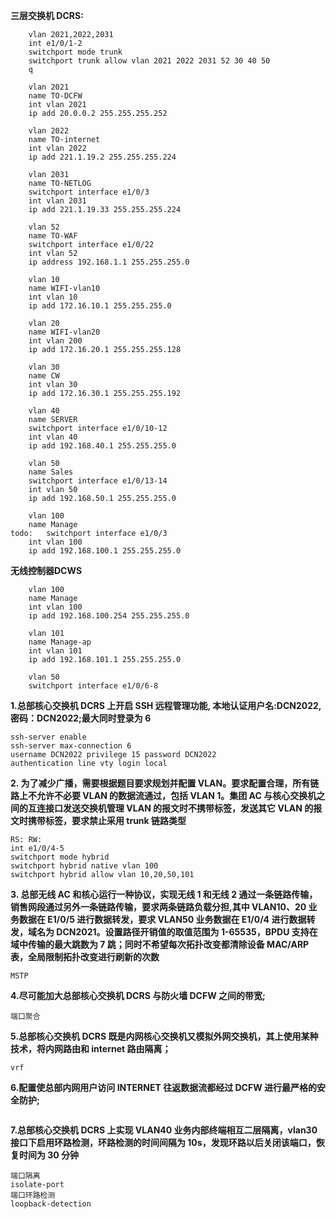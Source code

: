 **三层交换机 DCRS:**

```
	vlan 2021,2022,2031
	int e1/0/1-2
	switchport mode trunk
	switchport trunk allow vlan 2021 2022 2031 52 30 40 50
	q
	
	vlan 2021
	name TO-DCFW
	int vlan 2021
	ip add 20.0.0.2 255.255.255.252
	
	vlan 2022
	name TO-internet
	int vlan 2022
	ip add 221.1.19.2 255.255.255.224
	
	vlan 2031
	name TO-NETLOG
	switchport interface e1/0/3
	int vlan 2031
	ip add 221.1.19.33 255.255.255.224
	
	vlan 52
	name TO-WAF
	switchport interface e1/0/22
	int vlan 52
	ip address 192.168.1.1 255.255.255.0
	
	vlan 10
	name WIFI-vlan10
	int vlan 10
	ip add 172.16.10.1 255.255.255.0
	
	vlan 20
	name WIFI-vlan20
	int vlan 200
	ip add 172.16.20.1 255.255.255.128
	
	vlan 30
	name CW
	int vlan 30
	ip add 172.16.30.1 255.255.255.192
	
	vlan 40
	name SERVER
	switchport interface e1/0/10-12
	int vlan 40
	ip add 192.168.40.1 255.255.255.0
	
	vlan 50
	name Sales
	switchport interface e1/0/13-14
	int vlan 50
	ip add 192.168.50.1 255.255.255.0
	
	vlan 100
	name Manage
todo:	switchport interface e1/0/3
	int vlan 100
	ip add 192.168.100.1 255.255.255.0
```

**无线控制器DCWS**

```\
	vlan 100 
	name Manage
	int vlan 100
	ip add 192.168.100.254 255.255.255.0
	
	vlan 101
	name Manage-ap
	int vlan 101
	ip add 192.168.101.1 255.255.255.0
	
	vlan 50
	switchport interface e1/0/6-8
```

**1.总部核心交换机 DCRS 上开启 SSH 远程管理功能, 本地认证用户名:DCN2022,密码：DCN2022;最大同时登录为 6**

```
ssh-server enable
ssh-server max-connection 6
username DCN2022 privilege 15 password DCN2022
authentication line vty login local 
```

**2. 为了减少广播，需要根据题目要求规划并配置 VLAN。要求配置合理，所有链路上不允许不必要 VLAN 的数据流通过，包括 VLAN 1。集团 AC 与核心交换机之间的互连接口发送交换机管理 VLAN 的报文时不携带标签，发送其它 VLAN 的报文时携带标签，要求禁止采用 trunk 链路类型**

```
RS: RW:
int e1/0/4-5
switchport mode hybrid
switchport hybrid native vlan 100
switchport hybrid allow vlan 10,20,50,101
```

**3. 总部无线 AC 和核心运行一种协议，实现无线 1 和无线 2 通过一条链路传输，销售网段通过另外一条链路传输，要求两条链路负载分担,其中 VLAN10、20 业务数据在 E1/0/5 进行数据转发，要求
VLAN50 业务数据在 E1/0/4 进行数据转发，域名为 DCN2021。设置路径开销值的取值范围为 1-65535，BPDU 支持在域中传输的最大跳数为 7 跳；同时不希望每次拓扑改变都清除设备 MAC/ARP 表，全局限制拓扑改变进行刷新的次数**

```
MSTP
```

**4.尽可能加大总部核心交换机 DCRS 与防火墙 DCFW 之间的带宽;**

```
端口聚合
```

**5.总部核心交换机 DCRS 既是内网核心交换机又模拟外网交换机，其上使用某种技术，将内网路由和 internet 路由隔离；**

```
vrf
```

**6.配置使总部内网用户访问 INTERNET 往返数据流都经过 DCFW 进行最严格的安全防护;**

```

```

**7.总部核心交换机 DCRS 上实现 VLAN40 业务内部终端相互二层隔离，vlan30 接口下启用环路检测，环路检测的时间间隔为 10s，发现环路以后关闭该端口，恢复时间为 30 分钟**

```
端口隔离
isolate-port
端口环路检测
loopback-detection
```

